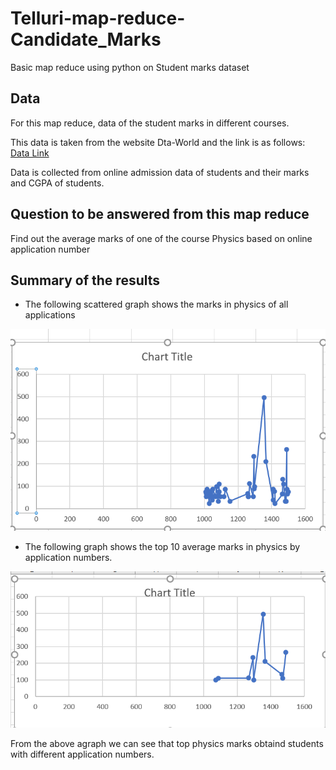 # Telluri-map-reduce-Candidate_Marks
Basic map reduce using python on Student marks dataset
## Data
For this map reduce, data of the student marks in different courses.

This data is taken from the website Dta-World and the link is as follows:  
[Data Link](https://data.world/asadrizvi/online-admission-data)

Data is collected from online admission data of students and their marks and CGPA of students.

## Question to be answered from this map reduce
Find out the average marks of one of the course Physics based on online application number

## Summary of the results
* The following scattered graph shows the marks in physics of all applications

![Marks obtained by students in physics](Marks.png)

*   The following  graph shows the top 10 average marks in physics by application numbers.

![Top 10 student marks](Top10.png)

 From the above agraph we can see that top physics marks obtaind students with different application numbers.